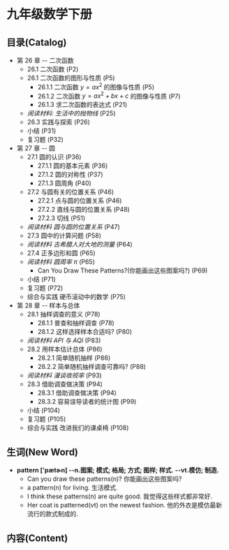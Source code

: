 # 九年级数学下册

## 目录(Catalog)
- 第 26 章 -- 二次函数
    + 26.1 二次函数 (P2)
    + 26.1 二次函数的图形与性质 (P5)
        - 26.1.1 二次函数 $y = ax^2$ 的图像与性质 (P5)
        - 26.1.2 二次函数 $y = ax^2 + bx + c$ 的图像与性质 (P7)
        - 26.1.3 求二次函数的表达式 (P21)
    + *阅读材料: 生活中的抛物线* (P25)
    + 26.3 实践与探索 (P26)
    + 小结 (P31)
    + 复习题 (P32)
- 第 27 章 -- 圆
    + 27.1 圆的认识 (P36)
        - 27.1.1 圆的基本元素 (P36)
        - 27.1.2 圆的对称性 (P37)
        - 27.1.3 圆周角 (P40)
    + 27.2 与圆有关的位置关系 (P46)
        - 27.2.1 点与圆的位置关系 (P46)
        - 27.2.2 直线与圆的位置关系 (P48)
        - 27.2.3 切线 (P51)
    + *阅读材料 圆与圆的位置关系* (P47)
    + 27.3 圆中的计算问题 (P58)
    + *阅读材料 古希腊人对大地的测量* (P64)
    + 27.4 正多边形和圆 (P65)
    + *阅读材料 圆周率 $\pi$* (P65)
        - Can You Draw These Patterns?(你能画出这些图案吗?) (P69)
    + 小结 (P71)
    + 复习题 (P72)
    + 综合与实践 硬币滚动中的数学 (P75)
- 第 28 章 -- 样本与总体
    + 28.1 抽样调查的意义 (P78) 
        + 28.1.1 普查和抽样调查 (P78)
        + 28.1.2 这样选择样本合适吗? (P80)
    + *阅读材料 API 与 AQI* (P83)
    + 28.2 用样本估计总体 (P86)
        + 28.2.1 简单随机抽样 (P86)
        + 28.2.2 简单随机抽样调查可靠吗? (P88)
    + *阅读材料 漫谈收视率* (P93)
    + 28.3 借助调查做决策 (P94)
        + 28.3.1 借助调查做决策 (P94)
        + 28.3.2 容易误导读者的统计图 (P99)
    + 小结 (P104)
    + 复习题 (P105)
    + 综合与实践 改进我们的课桌椅 (P108)


## 生词(New Word)
- **pattern ['pætɚn] --n.图案; 模式; 格局; 方式; 图样; 样式.**
  **--vt.模仿; 制造.**
    + Can you draw these patterns(n)? 你能画出这些图案吗?
    + a pattern(n) for living. 生活模式.
    + I think these patterns(n) are quite good. 我觉得这些样式都非常好.
    + Her coat is patterned(vt) on the newest fashion.
      他的外衣是模仿最新流行的款式制成的.



## 内容(Content)


